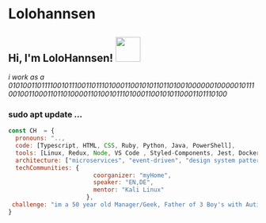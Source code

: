 # Lolohannsen
<h2> Hi, I'm LoloHannsen! <img src="https://media.giphy.com/media/1C8bHHJturSx2/giphy.gif" width="50"></h2>

<p><em> i work as a  01010011011110010111001101110100011001010110110100100000010000010111001001100011011010000110100101110100011001010110001101110100

</em></p>



###  sudo apt update ...  

```javascript
const CH  = {
  pronouns: "..,
  code: [Typescript, HTML, CSS, Ruby, Python, Java, PowerShell],
  tools: [Linux, Redux, Node, VS Code , Styled-Components, Jest, Docker],
  architecture: ["microservices", "event-driven", "design system pattern"],
  techCommunities: {
                        coorganizer: "myHome",
                        speaker: "EN,DE",
                        mentor: "Kali Linux"
                      },
 challenge: "im a 50 year old Manager/Geek, Father of 3 Boy's with Autism, Python my real 😍 "
}
```
